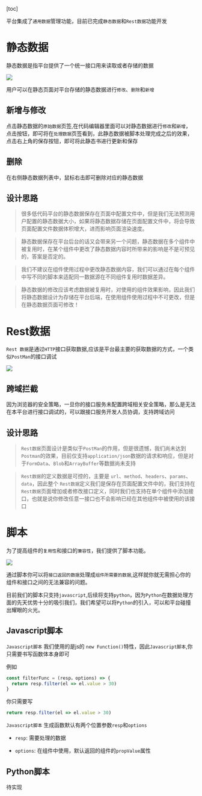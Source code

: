 [toc]

平台集成了`通用数据`管理功能，目前已完成`静态数据`和`Rest数据`功能开发


# 静态数据
 

静态数据是指平台提供了一个统一接口用来读取或者存储的数据

![](./img/015.png) 

用户可以在静态页面对平台存储的静态数据进行`修改`、`删除`和`新增`

## 新增与修改

点击静态数据的`原始数据`页签,在代码编辑器里面可以对静态数据进行`修改`和`新增`，点击<x-icon name="save"/>按钮，即可将在`处理数据`页签看到，此静态数据被脚本处理完成之后的效果，点击右上角的保存按钮，即可将此静态书进行更新和保存

## 删除

在右侧静态数据列表中，鼠标右击即可删除对应的静态数据

## 设计思路


> 很多低代码平台的静态数据保存在页面中配置文件中，但是我们无法预测用户配置的静态数据大小，如果将静态数据存储在页面配置文件中，将会导致页面配置文件数据体积增大，进而影响页面渲染速度。

> 静态数据保存在平台后台的话又会带来另一个问题，静态数据在多个组件中被复用时，在某个组件中更改了静态数据内容时所带来的影响是不是可预见的，答案是否定的。

> 我们不建议在组件使用过程中更改静态数据内容，我们可以通过在每个组件中写不同的脚本来适配同一数据源在不同组件复用时数据差异。

> 静态数据的修改应该考虑数据被复用时，对使用的组件效果影响，因此我们将静态数据设计为存储在平台后端，在使用组件使用过程中不可更改，但是在静态数据页面可修改！


# Rest数据

`Rest 数据`是通过`HTTP`接口获取数据,应该是平台最主要的获取数据的方式，一个类似`PostMan`的接口调试

![](./img/16.png)


## 跨域拦截

因为浏览器的安全策略，一旦你的接口服务未配置跨域相关安全策略，那么是无法在本平台进行接口调试的，可以跟接口服务开发人员协调，支持跨域访问


## 设计思路

> `Rest数据`页面设计是类似于`PostMan`的作用，但是很遗憾，我们尚未达到`Postman`的效果，目前仅支持`application/json`数据的请求和响应，但是对于`FormData`、`Blob`和`ArrayBuffer`等数据尚未支持

> `Rest数据`的定义数据是可控的，主要是 `url`、`method`、`headers`、`params`、`data`，因此整个 `Rest数据`定义我们是保存在页面配置文件中的，我们支持在`Rest数据`页面增加或者修改接口定义，同时我们也支持在单个组件中添加接口，也就是说你修改任意一接口也不会影响已经在其他组件中被使用的该接口


# 脚本


为了提高组件的`复用性`和接口的`兼容性`，我们提供了脚本功能。

![](./img/17.png)


通过脚本你可以将`接口返回的数据`处理成`组件所需要的数据`,这样就你就无需担心你的组件和接口之间的无法兼容的问题。

目前我们的脚本只支持`javascript`,后续将支持`python`，因为`Python`在数据处理方面的先天优势十分的吸引我们，我们希望可以将`Python`的引入，可以和平台碰撞出耀眼的火光。


## Javascript脚本

`Javascript脚本` 我们使用的是js的 `new Function()`特性，因此`Javascript脚本`,你只需要书写函数体本身即可

例如

```javascript
const filterFunc = (resp，options) => {
  return resp.filter(el => el.value > 30)
}

```
你只需要写

```javascript
return resp.filter(el => el.value > 30)
```

`Javascript脚本` 生成函数默认有两个位置参数`resp`和`options`


- `resp`: 需要处理的数据

- `options`: 在组件中使用，默认返回的组件的`propValue`属性


## Python脚本

待实现







